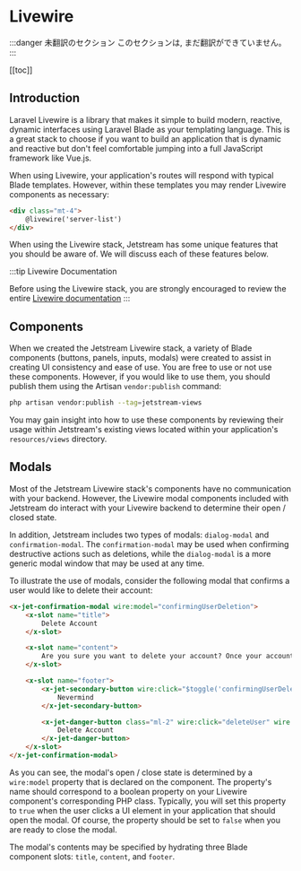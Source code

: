 # Livewire

:::danger 未翻訳のセクション
このセクションは, まだ翻訳ができていません。
:::

[[toc]]

## Introduction

Laravel Livewire is a library that makes it simple to build modern, reactive, dynamic interfaces using Laravel Blade as your templating language. This is a great stack to choose if you want to build an application that is dynamic and reactive but don't feel comfortable jumping into a full JavaScript framework like Vue.js.

When using Livewire, your application's routes will respond with typical Blade templates. However, within these templates you may render Livewire components as necessary:

```html
<div class="mt-4">
    @livewire('server-list')
</div>
```

When using the Livewire stack, Jetstream has some unique features that you should be aware of. We will discuss each of these features below.

:::tip Livewire Documentation

Before using the Livewire stack, you are strongly encouraged to review the entire [Livewire documentation](https://laravel-livewire.com)
:::

## Components

When we created the Jetstream Livewire stack, a variety of Blade components (buttons, panels, inputs, modals) were created to assist in creating UI consistency and ease of use. You are free to use or not use these components. However, if you would like to use them, you should publish them using the Artisan `vendor:publish` command:

```bash
php artisan vendor:publish --tag=jetstream-views
```

You may gain insight into how to use these components by reviewing their usage within Jetstream's existing views located within your application's `resources/views` directory.

## Modals

Most of the Jetstream Livewire stack's components have no communication with your backend. However, the Livewire modal components included with Jetstream do interact with your Livewire backend to determine their open / closed state.

In addition, Jetstream includes two types of modals: `dialog-modal` and `confirmation-modal`. The `confirmation-modal` may be used when confirming destructive actions such as deletions, while the `dialog-modal` is a more generic modal window that may be used at any time.

To illustrate the use of modals, consider the following modal that confirms a user would like to delete their account:

```html
<x-jet-confirmation-modal wire:model="confirmingUserDeletion">
    <x-slot name="title">
        Delete Account
    </x-slot>

    <x-slot name="content">
        Are you sure you want to delete your account? Once your account is deleted, all of its resources and data will be permanently deleted.
    </x-slot>

    <x-slot name="footer">
        <x-jet-secondary-button wire:click="$toggle('confirmingUserDeletion')" wire:loading.attr="disabled">
            Nevermind
        </x-jet-secondary-button>

        <x-jet-danger-button class="ml-2" wire:click="deleteUser" wire:loading.attr="disabled">
            Delete Account
        </x-jet-danger-button>
    </x-slot>
</x-jet-confirmation-modal>
```

As you can see, the modal's open / close state is determined by a `wire:model` property that is declared on the component. The property's name should correspond to a boolean property on your Livewire component's corresponding PHP class. Typically, you will set this property to `true` when the user clicks a UI element in your application that should open the modal. Of course, the property should be set to `false` when you are ready to close the modal.

The modal's contents may be specified by hydrating three Blade component slots: `title`, `content`, and `footer`.
